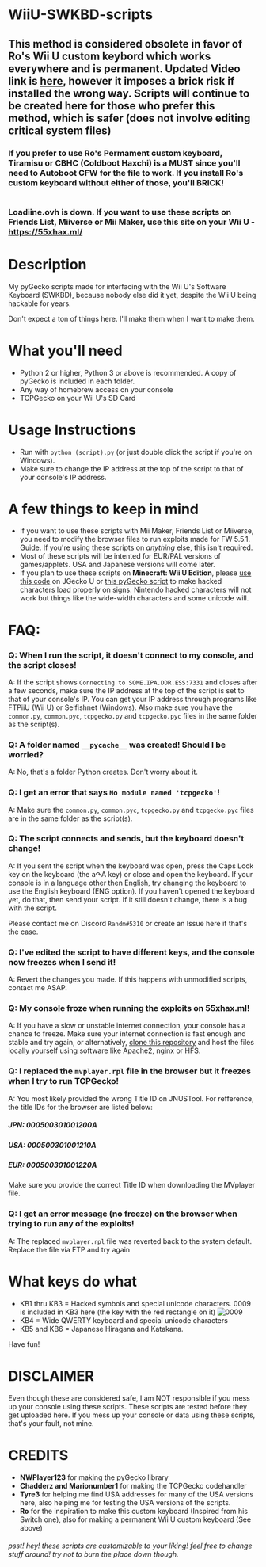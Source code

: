 # WiiU-SWKBD-scripts
## This method is considered obsolete in favor of Ro's Wii U custom keybord which works everywhere and is permanent. Updated Video link is [here](https://www.youtube.com/watch?v=DtZPjN-st8o), however it imposes a brick risk if installed the wrong way. Scripts will continue to be created here for those who prefer this method, which is safer (does not involve editing critical system files)

### If you prefer to use Ro's Permament custom keyboard, Tiramisu or CBHC (Coldboot Haxchi) is a MUST since you'll need to Autoboot CFW for the file to work. If you install Ro's custom keyboard without either of those, you'll BRICK!

# 
### Loadiine.ovh is down. If you want to use these scripts on Friends List, Miiverse or Mii Maker, use this site on your Wii U - https://55xhax.ml/

# Description
My pyGecko scripts made for interfacing with the Wii U's Software Keyboard (SWKBD), because nobody else did it yet, despite the Wii U being hackable for years.

Don't expect a ton of things here. I'll make them when I want to make them.

# What you'll need
- Python 2 or higher, Python 3 or above is recommended. A copy of pyGecko is included in each folder. 
- Any way of homebrew access on your console
- TCPGecko on your Wii U's SD Card

# Usage Instructions
- Run with `python (script).py` (or just double click the script if you're on Windows). 
- Make sure to change the IP address at the top of the script to that of your console's IP address.

# A few things to keep in mind
- If you want to use these scripts with Mii Maker, Friends List or Miiverse, you need to modify the browser files to run exploits made for FW 5.5.1. [Guide](https://gbatemp.net/threads/5-5-2-browser-with-5-5-1-vulnerability-cfw-required.480468/). If you're using these scripts on *anything* else, this isn't required.
- Most of these scripts will be intented for EUR/PAL versions of games/applets. USA and Japanese versions will come later.
- If you plan to use these scripts on **Minecraft: Wii U Edition**, please [use this code](https://raw.githubusercontent.com/RandomUser-101/WiiU-SWKBD-scripts/main/Minecraft%3A%20Wii%20U%20Edition%20(EUR)/MC%20Unlock%20Symbols%20code.txt) on JGecko U or [this pyGecko script](https://raw.githubusercontent.com/RandomUser-101/WiiU-SWKBD-scripts/main/Minecraft%3A%20Wii%20U%20Edition%20(EUR)/MC_UnlockSymbols.py) to make hacked characters load properly on signs. Nintendo hacked characters will not work but things like the wide-width characters and some unicode will.




# FAQ:

### Q: When I run the script, it doesn't connect to my console, and the script closes!

A: If the script shows `Connecting to SOME.IPA.DDR.ESS:7331` and closes after a few seconds, make sure the IP address at the top of the script is set to that of your console's IP. You can get your IP address through programs like FTPiiU (Wii U) or Selfishnet (Windows). Also make sure you have the `common.py`, `common.pyc`, `tcpgecko.py` and `tcpgecko.pyc` files in the same folder as the script(s).

### Q: A folder named `__pycache__` was created! Should I be worried?

A: No, that's a folder Python creates. Don't worry about it.

### Q: I get an error that says `No module named 'tcpgecko'`!

A: Make sure the `common.py`, `common.pyc`, `tcpgecko.py` and `tcpgecko.pyc` files are in the same folder as the script(s).

### Q: The script connects and sends, but the keyboard doesn't change!

A: If you sent the script when the keyboard was open, press the Caps Lock key on the keyboard (the a↷A key) or close and open the keyboard. If your console is in a language other then English, try changing the keyboard to use the English keyboard (ENG option). If you haven't opened the keyboard yet, do that, then send your script. If it still doesn't change, there is a bug with the script.

Please contact me on Discord `Randm#5310` or create an Issue here if that's the case.

### Q: I've edited the script to have different keys, and the console now freezes when I send it!

A: Revert the changes you made. If this happens with unmodified scripts, contact me ASAP.

### Q: My console froze when running the exploits on 55xhax.ml!

A: If you have a slow or unstable internet connection, your console has a chance to freeze. Make sure your internet connection is fast enough and stable and try again, or alternatively, [clone this repository](https://github.com/RandomUser-101/55xhax) and host the files locally yourself using software like Apache2, nginx or HFS.

### Q: I replaced the `mvplayer.rpl` file in the browser but it freezes when I try to run TCPGecko!

A: You most likely provided the wrong Title ID on JNUSTool. For refference, the title IDs for the browser are listed below:

##### JPN: 000500301001200A
##### USA: 000500301001210A
##### EUR: 000500301001220A

Make sure you provide the correct Title ID when downloading the MVplayer file.

### Q: I get an error message (no freeze) on the browser when trying to run any of the exploits!

A: The replaced `mvplayer.rpl` file was reverted back to the system default. Replace the file via FTP and try again

# What keys do what

- KB1 thru KB3 = Hacked symbols and special unicode characters. 0009 is included in KB3 here (the key with the red rectangle on it) ![0009](https://user-images.githubusercontent.com/54253840/152971588-25d92cfc-56fe-4942-98c2-2c874b365f1c.png)
- KB4 = Wide QWERTY keyboard and special unicode characters
- KB5 and KB6 = Japanese Hiragana and Katakana.

Have fun!

# DISCLAIMER
Even though these are considered safe, I am NOT responsible if you mess up your console using these scripts. These scripts are tested before they get uploaded here.
If you mess up your console or data using these scripts, that's your fault, not mine.

# CREDITS
- **NWPlayer123** for making the pyGecko library
- **Chadderz and Marionumber1** for making the TCPGecko codehandler
- **Tyre3** for helping me find USA addresses for many of the USA versions here, also helping me for testing the USA versions of the scripts.
- **Ro** for the inspiration to make this custom keyboard (Inspired from his Switch one), also for making a permanent Wii U custom keyboard (See above)
###### psst! hey! these scripts are customizable to your liking! feel free to change stuff around! try not to burn the place down though.
